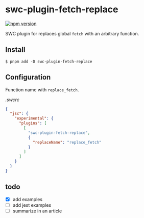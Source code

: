 # swc-plugin-fetch-replace

[![npm version](https://badge.fury.io/js/swc-plugin-fetch-replace.svg)](https://badge.fury.io/js/swc-plugin-fetch-replace)

SWC plugin for replaces global `fetch` with an arbitrary function.

## Install

```
$ pnpm add -D swc-plugin-fetch-replace
```

## Configuration

Function name with `replace_fetch`.

_.swcrc_
```json
{
  "jsc": {
    "experimental": {
      "plugins": [
        [
          "swc-plugin-fetch-replace",
          {
            "replaceName": "replace_fetch"
          }
        ]
      ]
    }
  }
}
```

## todo

- [x] add examples
- [ ] add jest examples
- [ ] summarize in an article
